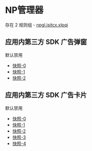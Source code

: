 # NP管理器

存在 2 规则组 - [npgl.jsitcx.xlpqi](/src/apps/npgl.jsitcx.xlpqi.ts)

## 应用内第三方 SDK 广告弹窗

默认禁用

- [快照-0](https://i.gkd.li/i/12799926)
- [快照-1](https://i.gkd.li/i/12799942)
- [快照-2](https://i.gkd.li/i/12800095)

## 应用内第三方 SDK 广告卡片

默认禁用

- [快照-0](https://i.gkd.li/i/12799977)
- [快照-1](https://i.gkd.li/i/12800107)
- [快照-2](https://i.gkd.li/i/12800034)
- [快照-3](https://i.gkd.li/i/12800162)
- [快照-4](https://i.gkd.li/i/12799995)

